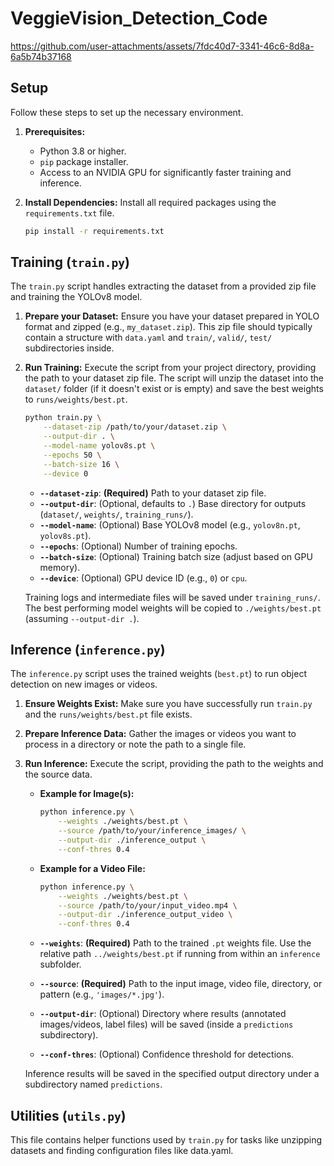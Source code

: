 # VeggieVision_Detection_Code

https://github.com/user-attachments/assets/7fdc40d7-3341-46c6-8d8a-6a5b74b37168

## Setup

Follow these steps to set up the necessary environment.

1.  **Prerequisites:**
    * Python 3.8 or higher.
    * `pip` package installer.
    * Access to an NVIDIA GPU for significantly faster training and inference.

2.  **Install Dependencies:**
    Install all required packages using the `requirements.txt` file.
    ```bash
    pip install -r requirements.txt
    ```

## Training (`train.py`)

The `train.py` script handles extracting the dataset from a provided zip file and training the YOLOv8 model.

1.  **Prepare your Dataset:** Ensure you have your dataset prepared in YOLO format and zipped (e.g., `my_dataset.zip`). This zip file should typically contain a structure with `data.yaml` and `train/`, `valid/`, `test/` subdirectories inside.

2.  **Run Training:**
    Execute the script from your project directory, providing the path to your dataset zip file. The script will unzip the dataset into the `dataset/` folder (if it doesn't exist or is empty) and save the best weights to `runs/weights/best.pt`.

    ```bash
    python train.py \
        --dataset-zip /path/to/your/dataset.zip \
        --output-dir . \
        --model-name yolov8s.pt \
        --epochs 50 \
        --batch-size 16 \
        --device 0
    ```

    * **`--dataset-zip`**: **(Required)** Path to your dataset zip file.
    * **`--output-dir`**: (Optional, defaults to `.`) Base directory for outputs (`dataset/`, `weights/`, `training_runs/`).
    * **`--model-name`**: (Optional) Base YOLOv8 model (e.g., `yolov8n.pt`, `yolov8s.pt`).
    * **`--epochs`**: (Optional) Number of training epochs.
    * **`--batch-size`**: (Optional) Training batch size (adjust based on GPU memory).
    * **`--device`**: (Optional) GPU device ID (e.g., `0`) or `cpu`.

    Training logs and intermediate files will be saved under `training_runs/`. The best performing model weights will be copied to `./weights/best.pt` (assuming `--output-dir .`).

## Inference (`inference.py`)

The `inference.py` script uses the trained weights (`best.pt`) to run object detection on new images or videos.

1.  **Ensure Weights Exist:** Make sure you have successfully run `train.py` and the `runs/weights/best.pt` file exists.

2.  **Prepare Inference Data:** Gather the images or videos you want to process in a directory or note the path to a single file.

3.  **Run Inference:**
    Execute the script, providing the path to the weights and the source data.

    * **Example for Image(s):**
        ```bash
        python inference.py \
            --weights ./weights/best.pt \
            --source /path/to/your/inference_images/ \
            --output-dir ./inference_output \
            --conf-thres 0.4
        ```

    * **Example for a Video File:**
        ```bash
        python inference.py \
            --weights ./weights/best.pt \
            --source /path/to/your/input_video.mp4 \
            --output-dir ./inference_output_video \
            --conf-thres 0.4
        ```

    * **`--weights`**: **(Required)** Path to the trained `.pt` weights file. Use the relative path `../weights/best.pt` if running from within an `inference` subfolder.
    * **`--source`**: **(Required)** Path to the input image, video file, directory, or pattern (e.g., `'images/*.jpg'`).
    * **`--output-dir`**: (Optional) Directory where results (annotated images/videos, label files) will be saved (inside a `predictions` subdirectory).
    * **`--conf-thres`**: (Optional) Confidence threshold for detections.

    Inference results will be saved in the specified output directory under a subdirectory named `predictions`.

## Utilities (`utils.py`)

This file contains helper functions used by `train.py` for tasks like unzipping datasets and finding configuration files like data.yaml.
